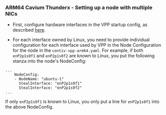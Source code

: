 ### ARM64 Cavium Thunderx - Setting up a node with multiple NICs

* First, configure hardware interfaces in the VPP startup config, as
described [here](./VPP_CONFIG_CAVIUM.md#multi-nic-configuration).

* For each interface owned by Linux, you need to provide individual
  configuration for each interface used by VPP in the Node Configuration 
  for the node in the `contiv-vpp-arm64.yaml`. For example, if both `enP2p1s0f1` and
  `enP2p1s0f2` are known to Linux, you put the following stanza into the node's
  NodeConfig:
```
...
    NodeConfig:
    - NodeName: "ubuntu-1"
      StealInterface: "enP2p1s0f1"
      StealInterface: "enP2p1s0f2"
...
``` 
  If only `enP2p1s0f1` is known to Linux, you only put a line for `enP2p1s0f1` into the 
  above NodeConfig.

